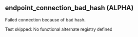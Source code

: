 
## endpoint_connection_bad_hash (ALPHA)

Failed connection because of bad hash.


Test skipped: No functional alternate registry defined
